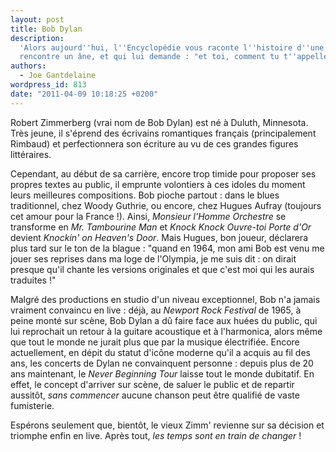 ```yaml
---
layout: post
title: Bob Dylan
description:
  'Alors aujourd''hui, l''Encyclopédie vous raconte l''histoire d''une poule qui
  rencontre un âne, et qui lui demande : "et toi, comment tu t''appelles ?"'
authors:
  - Joe Gantdelaine
wordpress_id: 813
date: "2011-04-09 10:18:25 +0200"
---
```


Robert Zimmerberg (vrai nom de Bob Dylan) est né à Duluth, Minnesota. Très
jeune, il s'éprend des écrivains romantiques français (principalement Rimbaud)
et perfectionnera son écriture au vu de ces grandes figures littéraires.

Cependant, au début de sa carrière, encore trop timide pour proposer ses propres
textes au public, il emprunte volontiers à ces idoles du moment leurs meilleures
compositions. Bob pioche partout : dans le blues traditionnel, chez Woody
Guthrie, ou encore, chez Hugues Aufray (toujours cet amour pour la France !).
Ainsi, _Monsieur l'Homme Orchestre_ se transforme en _Mr. Tambourine Man_ et
_Knock Knock Ouvre-toi Porte d'Or_ devient _Knockin' on Heaven's Door_. Mais
Hugues, bon joueur, déclarera plus tard sur le ton de la blague : "quand en
1964, mon ami Bob est venu me jouer ses reprises dans ma loge de l'Olympia, je
me suis dit : on dirait presque qu'il chante les versions originales et que
c'est moi qui les aurais traduites !"

Malgré des productions en studio d'un niveau exceptionnel, Bob n'a jamais
vraiment convaincu en live : déjà, au _Newport Rock Festival_ de 1965, à peine
monté sur scène, Bob Dylan a dû faire face aux huées du public, qui lui
reprochait un retour à la guitare acoustique et à l'harmonica, alors même que
tout le monde ne jurait plus que par la musique électrifiée. Encore
actuellement, en dépit du statut d'icône moderne qu'il a acquis au fil des ans,
les concerts de Dylan ne convainquent personne : depuis plus de 20 ans
maintenant, le _Never Beginning Tour_ laisse tout le monde dubitatif. En effet,
le concept d'arriver sur scène, de saluer le public et de repartir aussitôt,
_sans commencer_ aucune chanson peut être qualifié de vaste fumisterie.

Espérons seulement que, bientôt, le vieux Zimm' revienne sur sa décision et
triomphe enfin en live. Après tout, _les temps sont en train de changer_ !
